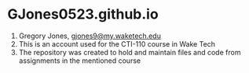 # GJones0523.github.io

1. Gregory Jones, gjones9@my.waketech.edu
2. This is an account used for the CTI-110 course in Wake Tech
3. The repository was created to hold and maintain files and code from assignments in the mentioned course
